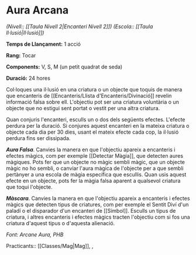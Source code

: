 # Aura Arcana

*(Nivell:: [[Taula Nivell 2|Encanteri Nivell 2]]) (Escola:: [[Taula Il·lusió|Il·lusió]])*

**Temps de Llançament:** 1 acció

**Rang:** Tocar

**Components:** V, S, M (un petit quadrat de seda)

**Duració:** 24 hores

Col·loques una il·lusió en una criatura o un objecte que toquis de manera que encanteris de [[Encanteris/Llista d'Encanteris/Divinació]] revelin informació falsa sobre ell. L'objectiu pot ser una criatura voluntària o un objecte que no estigui sent portat o vestit per una altra criatura.

Quan conjuris l'encanteri, esculls un o dos dels següents efectes. L'efecte perdura per la duració. Si conjures aquest encanteri en la mateixa criatura o objecte cada dia per 30 dies, usant el mateix efecte cada cop, la il·lusió perdura fins ser dissipada.

***Aura Falsa***. Canvies la manera en que l'objectiu apareix a encanteris i efectes màgics, com per exemple [[Detectar Màgia]], que detecten aures màgiques. Pots fer que un objecte no màgic sembli màgic, que un objecte màgic no ho sembli, o canviar l'aura màgica de l'objecte per a que sembli pertànyer a una escola de màgia específica que escullis. Quan usis aquest efecte en un objecte, pots fer la màgia falsa aparent a qualsevol criatura que toqui l'objecte.

***Màscara***. Canvies la manera en que l'objectiu apareix a encanteris i efectes màgics que detecten tipus de criatures, com per exemple el Sentit Diví d'un paladí o el disparador d'un encanteri de [[Símbol]]. Esculls un tipus de criatura, i altres encanteris i efectes màgics tracten l'objectiu com si fos una criatura d'aquest tipus o d'aquesta alienació.


*Font: Arcane Aura, PHB*



Practicants:: [[Classes/Mag|Mag]], ,